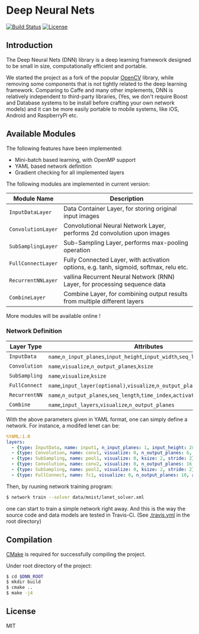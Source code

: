 # Deep Neural Nets

[![Build Status](https://travis-ci.org/liangfu/dnn.svg?branch=master)](https://travis-ci.org/liangfu/dnn)
[![License](https://img.shields.io/badge/license-MIT-blue.svg)](LICENSE)

## Introduction

The Deep Neural Nets (DNN) library is a deep learning framework designed to be small in size, 
computationally efficient and portable.

We started the project as a fork of the popular [OpenCV](http://opencv.org/) library,
while removing some components that is not tightly related to the deep learning framework.
Comparing to Caffe and many other implements, DNN is relatively independent to third-party libraries, 
(Yes, we don't require Boost and Database systems to be install before crafting your own network models)
and it can be more easily portable to mobile systems, like iOS, Android and RaspberryPi etc.

## Available Modules

The following features have been implemented:

 - Mini-batch based learning, with OpenMP support
 - YAML based network definition
 - Gradient checking for all implemented layers

The following modules are implemented in current version:

 Module Name           | Description
 ---                   | ---
 `InputDataLayer`      | Data Container Layer, for storing original input images
 `ConvolutionLayer`    | Convolutional Neural Network Layer, performs 2d convolution upon images
 `SubSamplingLayer`    | Sub-Sampling Layer, performs max-pooling operation
 `FullConnectLayer`    | Fully Connected Layer, with activation options, e.g. tanh, sigmoid, softmax, relu etc.
 `RecurrentNNLayer`    | vallina Recurrent Neural Network (RNN) Layer, for processing sequence data
 `CombineLayer`        | Combine Layer, for combining output results from multiple different layers

More modules will be available online !

### Network Definition

Layer Type | Attributes
--- | ---
`InputData` | `name`,`n_input_planes`,`input_height`,`input_width`,`seq_length`
`Convolution` | `name`,`visualize`,`n_output_planes`,`ksize`
`SubSampling` | `name`,`visualize`,`ksize`
`FullConnect` | `name`,`input_layer(optional)`,`visualize`,`n_output_planes`,`activation_type`
`RecurrentNN` | `name`,`n_output_planes`,`seq_length`,`time_index`,`activation_type`
`Combine` | `name`,`input_layers`,`visualize`,`n_output_planes`

With the above parameters given in YAML format, one can simply define a network. 
For instance, a modifed lenet can be:

```yaml
%YAML:1.0
layers:
  - {type: InputData, name: input1, n_input_planes: 1, input_height: 28, input_width: 28, seq_length: 1}
  - {type: Convolution, name: conv1, visualize: 0, n_output_planes: 6, ksize: 5, stride: 1}
  - {type: SubSampling, name: pool1, visualize: 0, ksize: 2, stride: 2}
  - {type: Convolution, name: conv2, visualize: 0, n_output_planes: 16, ksize: 5, stride: 1}
  - {type: SubSampling, name: pool2, visualize: 0, ksize: 2, stride: 2}
  - {type: FullConnect, name: fc1, visualize: 0, n_output_planes: 10, activation_type: tanh}
```

Then, by ruuning network training program:

```bash
$ network train --solver data/mnist/lenet_solver.xml
```

one can start to train a simple network right away. And this is the way the source code 
and data models are tested in Travis-Ci. 
(See [.travis.yml](https://github.com/liangfu/dnn/blob/master/.travis.yml) in the root directory)

## Compilation

[CMake](https://cmake.org) is required for successfully compiling the project. 

Under root directory of the project:

 ```bash
 $ cd $DNN_ROOT
 $ mkdir build
 $ cmake .. 
 $ make -j4
 ```

## License

MIT

<script>
  (function(i,s,o,g,r,a,m){i['GoogleAnalyticsObject']=r;i[r]=i[r]||function(){
  (i[r].q=i[r].q||[]).push(arguments)},i[r].l=1*new Date();a=s.createElement(o),
  m=s.getElementsByTagName(o)[0];a.async=1;a.src=g;m.parentNode.insertBefore(a,m)
  })(window,document,'script','https://www.google-analytics.com/analytics.js','ga');
  ga('create', 'UA-8286931-2', 'auto');
  ga('send', 'pageview');
</script>
